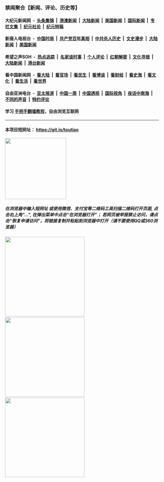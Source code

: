 ### 禁闻聚合【新闻、评论、历史等】

#### 大纪元新闻网 &nbsp;-&nbsp; [头条集锦](indexes/E头条集锦.md?t=02112202) &nbsp;|&nbsp; [港澳新闻](indexes/E港澳新闻.md?t=02112202)  &nbsp;|&nbsp; [大陆新闻](indexes/E大陆新闻.md?t=02112202) &nbsp;|&nbsp; [美国新闻](indexes/E美国新闻.md?t=02112202) &nbsp;|&nbsp; [国际新闻](indexes/E国际新闻.md?t=02112202) &nbsp;|&nbsp; [专栏文集](indexes/E专栏文集.md?t=02112202) &nbsp;|&nbsp; [纪元社论](indexes/E纪元社论.md?t=02112202) &nbsp;|&nbsp; [纪元特稿](indexes/E纪元特稿.md?t=02112202) 

#### 新唐人电视台 &nbsp;-&nbsp; [中国时局](indexes/N中国时局.md?t=02112202) &nbsp;|&nbsp; [共产党百年真相](indexes/N共产党百年真相.md?t=02112202) &nbsp;|&nbsp; [中共杀人历史](indexes/N中共杀人历史.md?t=02112202) &nbsp;|&nbsp; [文史漫步](indexes/N文史漫步.md?t=02112202) &nbsp;|&nbsp; [大陆新闻](indexes/N大陆新闻.md?t=02112202) &nbsp;|&nbsp; [美国新闻](indexes/N美国新闻.md?t=02112202)

#### 希望之声SOH &nbsp;-&nbsp; [热点追踪](indexes/H热点追踪.md?t=02112202) &nbsp;|&nbsp; [名家谈时事](indexes/H名家谈时事.md?t=02112202) &nbsp;|&nbsp; [个人评论](indexes/H个人评论.md?t=02112202)  &nbsp;|&nbsp; [红朝解密](indexes/H红朝解密.md?t=02112202) &nbsp;|&nbsp; [文化寻根](indexes/H文化寻根.md?t=02112202) &nbsp;|&nbsp; [大陆新闻](indexes/H大陆新闻.md?t=02112202) &nbsp;|&nbsp; [港台新闻](indexes/H港台新闻.md?t=02112202)

#### 看中国新闻网 &nbsp;-&nbsp; [看大陆](indexes/S看大陆.md?t=02112202) &nbsp;|&nbsp; [看官场](indexes/S看官场.md?t=02112202) &nbsp;|&nbsp; [看民生](indexes/S看民生.md?t=02112202)  &nbsp;|&nbsp; [看博谈](indexes/S看博谈.md?t=02112202) &nbsp;|&nbsp; [看财经](indexes/S看财经.md?t=02112202) &nbsp;|&nbsp; [看史海](indexes/S看史海.md?t=02112202) &nbsp;|&nbsp; [看文化](indexes/S看文化.md?t=02112202) &nbsp;|&nbsp; [看生活](indexes/S看生活.md?t=02112202) &nbsp;|&nbsp; [看世界](indexes/S看世界.md?t=02112202)

#### 自由亚洲电台 &nbsp;-&nbsp; [亚太报道](indexes/R亚太报道.md?t=02112202) &nbsp;|&nbsp; [中国一周](indexes/R中国一周.md?t=02112202) &nbsp;|&nbsp; [中国透视](indexes/R中国透视.md?t=02112202)  &nbsp;|&nbsp; [国际视角](indexes/R国际视角.md?t=02112202) &nbsp;|&nbsp; [夜话中南海](indexes/R夜话中南海.md?t=02112202) &nbsp;|&nbsp; [不同的声音](indexes/R不同的声音.md?t=02112202) &nbsp;|&nbsp; [特约评论](indexes/R特约评论.md?t=02112202)

#### 学习 [手把手翻墙教程](https://github.com/gfw-breaker/guides/wiki)，自由浏览互联网

----

#### 本项目短网址： https://git.io/toutiao
<img src="https://raw.githubusercontent.com/gfw-breaker/banned-news/master/scripts/img/qr.png" width="200px"/>  

##### 在浏览器中输入短网址 或使用微信、支付宝等二维码工具扫描二维码打开页面, 点击右上角"...", 在弹出菜单中点击“在浏览器打开”； 若网页被举报禁止访问，请点击“恢复申请访问”，将链接复制并粘贴到浏览器中打开（请不要使用QQ或360浏览器）

<img src="https://raw.githubusercontent.com/gfw-breaker/banned-news/master/scripts/img/1.png" width="260px"/> &nbsp; <img src="https://raw.githubusercontent.com/gfw-breaker/banned-news/master/scripts/img/2.png" width="260px"/> &nbsp; <img src="https://raw.githubusercontent.com/gfw-breaker/banned-news/master/scripts/img/3.png" width="260px"/>

